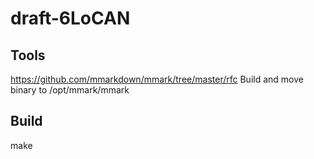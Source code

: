# draft-6LoCAN
## Tools
https://github.com/mmarkdown/mmark/tree/master/rfc
Build and move binary to /opt/mmark/mmark
## Build
make
